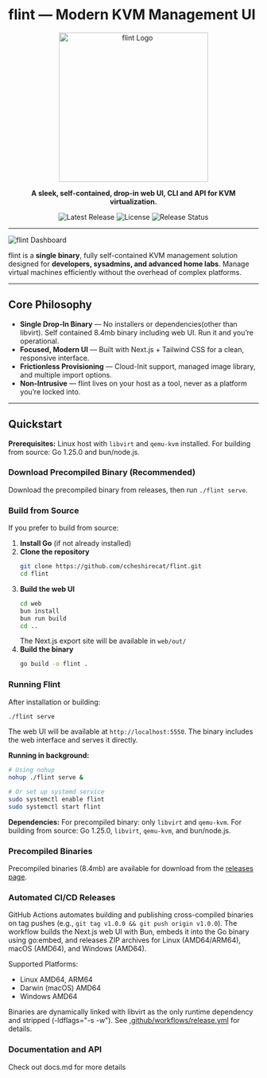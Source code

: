 # flint — Modern KVM Management UI

<p align="center">
  <img src="https://i.ibb.co/yj2bFZG/flint-banner.jpg" alt="flint Logo" width="300"/>
</p>

<p align="center">
  <strong>A sleek, self-contained, drop-in web UI, CLI and API for KVM virtualization.</strong>
</p>

<p align="center">
  <img src="https://img.shields.io/github/v/release/ccheshirecat/flint" alt="Latest Release">
  <img src="https://img.shields.io/github/license/ccheshirecat/flint" alt="License">
   <img src="https://img.shields.io/github/actions/workflow/status/ccheshirecat/flint/.github/workflows/release.yml" alt="Release Status">
</p>

---

![flint Dashboard](https://i.ibb.co/wN9H8WKX/Screenshot-2025-09-07-at-3-51-58-AM.png)

flint is a **single binary**, fully self-contained KVM management solution designed for **developers, sysadmins, and advanced home labs**. Manage virtual machines efficiently without the overhead of complex platforms.

---

## Core Philosophy

- **Single Drop-In Binary** — No installers or dependencies(other than libvirt). Self contained 8.4mb binary including web UI. Run it and you’re operational.  
- **Focused, Modern UI** — Built with Next.js + Tailwind CSS for a clean, responsive interface.  
- **Frictionless Provisioning** — Cloud-Init support, managed image library, and multiple import options.  
- **Non-Intrusive** — flint lives on your host as a tool, never as a platform you’re locked into.  

---

## Quickstart

**Prerequisites:** Linux host with `libvirt` and `qemu-kvm` installed. For building from source: Go 1.25.0 and bun/node.js.

### Download Precompiled Binary (Recommended)

Download the precompiled binary from releases, then run `./flint serve`.

### Build from Source

If you prefer to build from source:

1. **Install Go** (if not already installed)
2. **Clone the repository**
   ```bash
   git clone https://github.com/ccheshirecat/flint.git
   cd flint
   ```
3. **Build the web UI**
    ```bash
    cd web
    bun install
    bun run build
    cd ..
    ```
   The Next.js export site will be available in `web/out/`
4. **Build the binary**
   ```bash
   go build -o flint .
   ```

### Running Flint

After installation or building:

```bash
./flint serve
```

The web UI will be available at `http://localhost:5550`. The binary includes the web interface and serves it directly.

**Running in background:**
```bash
# Using nohup
nohup ./flint serve &

# Or set up systemd service
sudo systemctl enable flint
sudo systemctl start flint
```

**Dependencies:** For precompiled binary: only `libvirt` and `qemu-kvm`. For building from source: Go 1.25.0, `libvirt`, `qemu-kvm`, and bun/node.js.

### Precompiled Binaries

Precompiled binaries (8.4mb) are available for download from the [releases page](https://github.com/ccheshirecat/flint/releases).

### Automated CI/CD Releases
GitHub Actions automates building and publishing cross-compiled binaries on tag pushes (e.g., `git tag v1.0.0 && git push origin v1.0.0`). The workflow builds the Next.js web UI with Bun, embeds it into the Go binary using go:embed, and releases ZIP archives for Linux (AMD64/ARM64), macOS (AMD64), and Windows (AMD64).

Supported Platforms:
- Linux AMD64, ARM64
- Darwin (macOS) AMD64
- Windows AMD64

Binaries are dynamically linked with libvirt as the only runtime dependency and stripped (-ldflags="-s -w"). See [.github/workflows/release.yml](.github/workflows/release.yml) for details.

### Documentation and API

Check out docs.md for more details